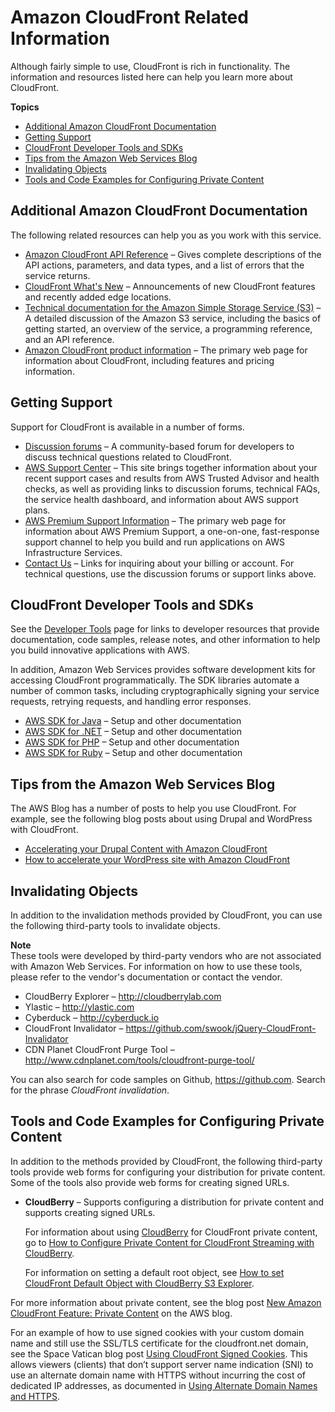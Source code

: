# Amazon CloudFront Related Information<a name="Resources"></a>

Although fairly simple to use, CloudFront is rich in functionality\. The information and resources listed here can help you learn more about CloudFront\.

**Topics**
+ [Additional Amazon CloudFront Documentation](#resources-additional-cloudfront-documentation)
+ [Getting Support](#resources-cloudfront-support)
+ [CloudFront Developer Tools and SDKs](#resources-developer-tools)
+ [Tips from the Amazon Web Services Blog](#resources-aws-blog-tips)
+ [Invalidating Objects](#resources-invalidation-tools)
+ [Tools and Code Examples for Configuring Private Content](#resources-distributing-private-content)

## Additional Amazon CloudFront Documentation<a name="resources-additional-cloudfront-documentation"></a>

The following related resources can help you as you work with this service\.
+ [Amazon CloudFront API Reference](https://docs.aws.amazon.com/cloudfront/latest/APIReference/) – Gives complete descriptions of the API actions, parameters, and data types, and a list of errors that the service returns\.
+ [CloudFront What's New](https://aws.amazon.com/cloudfront/whats-new/) – Announcements of new CloudFront features and recently added edge locations\. 
+ [Technical documentation for the Amazon Simple Storage Service \(S3\)](https://docs.aws.amazon.com/s3/) – A detailed discussion of the Amazon S3 service, including the basics of getting started, an overview of the service, a programming reference, and an API reference\. 
+ [Amazon CloudFront product information](http://aws.amazon.com/cloudfront/) – The primary web page for information about CloudFront, including features and pricing information\.

## Getting Support<a name="resources-cloudfront-support"></a>

Support for CloudFront is available in a number of forms\.
+ [Discussion forums](https://forums.aws.amazon.com/forum.jspa?forumID=46) – A community\-based forum for developers to discuss technical questions related to CloudFront\.
+ [AWS Support Center](https://console.aws.amazon.com/support/home) – This site brings together information about your recent support cases and results from AWS Trusted Advisor and health checks, as well as providing links to discussion forums, technical FAQs, the service health dashboard, and information about AWS support plans\.
+ [AWS Premium Support Information](https://aws.amazon.com/premiumsupport/) – The primary web page for information about AWS Premium Support, a one\-on\-one, fast\-response support channel to help you build and run applications on AWS Infrastructure Services\.
+ [Contact Us](http://aws.amazon.com/contact-us/) – Links for inquiring about your billing or account\. For technical questions, use the discussion forums or support links above\.

## CloudFront Developer Tools and SDKs<a name="resources-developer-tools"></a>

See the [Developer Tools](https://aws.amazon.com/developertools/) page for links to developer resources that provide documentation, code samples, release notes, and other information to help you build innovative applications with AWS\. 

In addition, Amazon Web Services provides software development kits for accessing CloudFront programmatically\. The SDK libraries automate a number of common tasks, including cryptographically signing your service requests, retrying requests, and handling error responses\.
+ [AWS SDK for Java](https://aws.amazon.com/sdkforjava/) – Setup and other documentation
+ [AWS SDK for \.NET](https://aws.amazon.com/sdkfornet/) – Setup and other documentation
+ [AWS SDK for PHP](https://aws.amazon.com/sdkforphp/) – Setup and other documentation
+ [AWS SDK for Ruby](https://aws.amazon.com/sdkforruby/) – Setup and other documentation

## Tips from the Amazon Web Services Blog<a name="resources-aws-blog-tips"></a>

The AWS Blog has a number of posts to help you use CloudFront\. For example, see the following blog posts about using Drupal and WordPress with CloudFront\.
+ [ Accelerating your Drupal Content with Amazon CloudFront](https://aws.amazon.com/blogs/networking-and-content-delivery/accelerating-your-drupal-content-with-amazon-cloudfront/)
+ [ How to accelerate your WordPress site with Amazon CloudFront](https://aws.amazon.com/blogs/startups/how-to-accelerate-your-wordpress-site-with-amazon-cloudfront/)

## Invalidating Objects<a name="resources-invalidation-tools"></a>

In addition to the invalidation methods provided by CloudFront, you can use the following third\-party tools to invalidate objects\.

**Note**  
These tools were developed by third\-party vendors who are not associated with Amazon Web Services\. For information on how to use these tools, please refer to the vendor's documentation or contact the vendor\. 
+ CloudBerry Explorer – [http://cloudberrylab\.com](http://cloudberrylab.com)
+ Ylastic – [http://ylastic\.com](http://ylastic.com)
+ Cyberduck – [http://cyberduck\.io](http://cyberduck.io)
+ CloudFront Invalidator – [https://github\.com/swook/jQuery\-CloudFront\-Invalidator](https://github.com/swook/jQuery-CloudFront-Invalidator)
+ CDN Planet CloudFront Purge Tool – [http://www\.cdnplanet\.com/tools/cloudfront\-purge\-tool/](http://www.cdnplanet.com/tools/cloudfront-purge-tool/)

You can also search for code samples on Github, [https://github\.com](https://github.com)\. Search for the phrase *CloudFront invalidation*\.

## Tools and Code Examples for Configuring Private Content<a name="resources-distributing-private-content"></a>

In addition to the methods provided by CloudFront, the following third\-party tools provide web forms for configuring your distribution for private content\. Some of the tools also provide web forms for creating signed URLs\.
+ **CloudBerry** – Supports configuring a distribution for private content and supports creating signed URLs\.

  For information about using [CloudBerry](http://www.cloudberrylab.com/) for CloudFront private content, go to [How to Configure Private Content for CloudFront Streaming with CloudBerry](http://blog.cloudberrylab.com/2010/03/how-to-configure-private-content-for.html)\.

  For information on setting a default root object, see [How to set CloudFront Default Object with CloudBerry S3 Explorer](http://blog.cloudberrylab.com/2010/08/how-to-set-cloudfront-default-object.html)\.

For more information about private content, see the blog post [New Amazon CloudFront Feature: Private Content](https://aws.amazon.com/blogs/aws/new-amazon-cloudfront-feature-private-content/) on the AWS blog\.

For an example of how to use signed cookies with your custom domain name and still use the SSL/TLS certificate for the cloudfront\.net domain, see the Space Vatican blog post [Using CloudFront Signed Cookies](https://www.spacevatican.org/2015/5/1/using-cloudfront-signed-cookies/)\. This allows viewers \(clients\) that don’t support server name indication \(SNI\) to use an alternate domain name with HTTPS without incurring the cost of dedicated IP addresses, as documented in [Using Alternate Domain Names and HTTPS](using-https-alternate-domain-names.md)\.